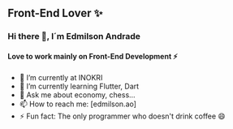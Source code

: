## Front-End Lover ✨
### Hi there 👋, I´m Edmilson Andrade

#### Love to work mainly on Front-End Development ⚡

- 🔭 I’m currently at INOKRI
- 🌱 I’m currently learning Flutter, Dart
- 💬 Ask me about economy, chess...
- 📫 How to reach me: [edmilson.ao]
- ⚡ Fun fact: The only programmer who doesn't drink coffee 😄
